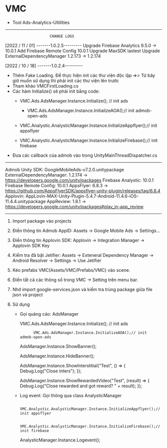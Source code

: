 # VMC
- Tool Ads-Analytics-Ultilities
----------------------------------------------------------------------------------------------------------------
						CHANGE LOGS
[2022 / 11 / 01] -------1.0.2.5---------
Upgrade Firebase Analytics 9.5.0 -> 10.0.1
Add Firebase Remote Config 10.0.1
Upgrade MaxSDK lastest
Upgrade ExternalDependencyManager 1.2.173 -> 1.2.174


[2022 / 10 / 18] -------1.0.2.4--------- 
- Thêm Fake Loading. Để thực hiện init các thư viện độc lập =>> Từ bây giờ muốn sử dụng thì phải init các thư viện lên trước
- Tham khảo VMCFirstLoading.cs
- Các hàm Initialize() sẽ phải init bằng code:
	+ VMC.Ads.AdsManager.Instance.Initialize(); // init ads
        + VMC.Ads.AdsManager.Instance.InitializeAOA();// init admob-open-ads

	+ VMC.Analystic.AnalysticManager.Instance.InitializeAppflyer();// init appsflyer
	+ VMC.Analystic.AnalysticManager.Instance.InitializeFirebase();// init firebase
- Đưa các callback của admob vào trong UnityMainThreadDispatcher.cs	



----------------------------------------------------------------------------------------------------------------
Admob Unity SDK: GoogleMobileAds-v7.2.0.unitypackage
ExternalDependencyManager: 1.2.174    -> https://developers.google.com/unity/packages
Firebase Analystic: 10.0.1
Firebase Remote Config: 10.0.1
AppsFlyer: 6.8.3  -> https://github.com/AppsFlyerSDK/appsflyer-unity-plugin/releases/tag/6.8.4
Applovin: AppLovin-MAX-Unity-Plugin-5.4.7-Android-11.4.6-iOS-11.4.4.unitypackage
AppReview: 1.8.1  -> https://developers.google.com/unity/packages#play_in-app_review

----------------------------------------------------------------------------------------------------------------
1. Import package vào projects
2. Điền thông tin Admob AppID: Assets -> Google Mobile Ads -> Settings...
3. Điền thông tin Applovin SDK: Applovin -> Integration Manager -> Applovin SDK Key
4. Kiểm tra đã bật Jetifier: Assets -> Exteneral Dependency Manager -> Android Resolver -> Settings -> Use Jetifier
5. Kéo prefabs VMC(Assets/VMC/Prefabs/VMC)  vào scene.
6. Điền tất cả các thông số trong VMC -> Setting trên menu bar.
7. Nhớ import google-services.json và kiểm tra trùng package giữa file json và project
8. Sử dụng


	- Gọi quảng cáo: AdsManager

		VMC.Ads.AdsManager.Instance.Initialize(); // init ads

            	VMC.Ads.AdsManager.Instance.InitializeAOA();// init admob-open-ads

		AdsManager.Instance.ShowBanner();

 		AdsManager.Instance.HideBanner();

		AdsManager.Instance.ShowInterstitial("Test", () =>
                    {
                        Debug.Log("Close inters");
                    });

		AdsManager.Instance.ShowRewardedVideo("Test", (result) =>
                    {
                        Debug.Log("Close rewarded and got reward? " + result);
                    });


	- Log event: Gọi thông qua class AnalysticManager

            	VMC.Analystic.AnalysticManager.Instance.InitializeAppflyer();// init appsflyer

            	VMC.Analystic.AnalysticManager.Instance.InitializeFirebase();// init firebase

		AnalysticManager.Instance.Logevent();